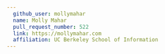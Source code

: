 ```yaml
---
  github_user: mollymahar
  name: Molly Mahar
  pull_request_number: 522
  link: https://mollymahar.com
  affiliation: UC Berkeley School of Information
---
```

